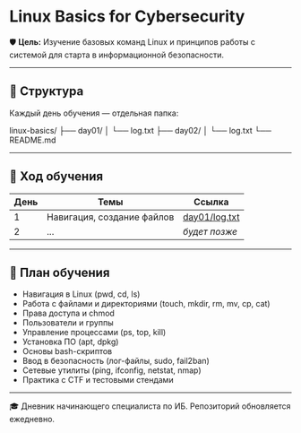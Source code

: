 # Linux Basics for Cybersecurity

🛡️ **Цель:** Изучение базовых команд Linux и принципов работы с системой для старта в информационной безопасности.

---

## 📂 Структура

Каждый день обучения — отдельная папка:

linux-basics/
├── day01/
│ └── log.txt
├── day02/
│ └── log.txt
└── README.md


---

## 📅 Ход обучения

| День | Темы                          | Ссылка                                   |
|------|-------------------------------|------------------------------------------|
| 1    | Навигация, создание файлов    | [day01/log.txt](day01/log.txt)           |
| 2    | ...                           | _будет позже_                            |

---

## 🚀 План обучения

- Навигация в Linux (pwd, cd, ls)
- Работа с файлами и директориями (touch, mkdir, rm, mv, cp, cat)
- Права доступа и chmod
- Пользователи и группы
- Управление процессами (ps, top, kill)
- Установка ПО (apt, dpkg)
- Основы bash-скриптов
- Ввод в безопасность (лог-файлы, sudo, fail2ban)
- Сетевые утилиты (ping, ifconfig, netstat, nmap)
- Практика с CTF и тестовыми стендами

---

🎓 Дневник начинающего специалиста по ИБ. Репозиторий обновляется ежедневно.
